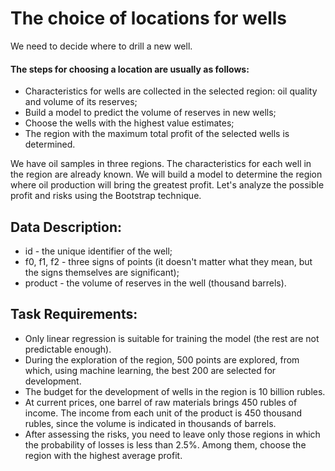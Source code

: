 # The choice of locations for wells

We need to decide where to drill a new well.
#### The steps for choosing a location are usually as follows:
* Characteristics for wells are collected in the selected region: oil quality and volume of its reserves;
* Build a model to predict the volume of reserves in new wells;
* Choose the wells with the highest value estimates;
* The region with the maximum total profit of the selected wells is determined.

We have oil samples in three regions. The characteristics for each well in the region are already known. We will build a model to determine the region where oil production will bring the greatest profit. Let's analyze the possible profit and risks using the Bootstrap technique.

## Data Description:
- id - the unique identifier of the well;
- f0, f1, f2 - three signs of points (it doesn't matter what they mean, but the signs themselves are significant);
- product - the volume of reserves in the well (thousand barrels).

## Task Requirements:
- Only linear regression is suitable for training the model (the rest are not predictable enough).
- During the exploration of the region, 500 points are explored, from which, using machine learning, the best 200 are selected for development.
- The budget for the development of wells in the region is 10 billion rubles.
- At current prices, one barrel of raw materials brings 450 rubles of income. The income from each unit of the product is 450 thousand rubles, since the volume is indicated in thousands of barrels.
- After assessing the risks, you need to leave only those regions in which the probability of losses is less than 2.5%. Among them, choose the region with the highest average profit.
